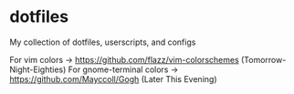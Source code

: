 # dotfiles

My collection of dotfiles, userscripts, and configs

For vim colors            -> https://github.com/flazz/vim-colorschemes (Tomorrow-Night-Eighties)
For gnome-terminal colors -> https://github.com/Mayccoll/Gogh          (Later This Evening)
